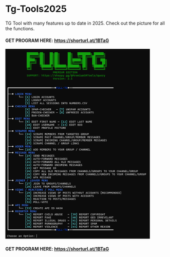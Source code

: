 # Tg-Tools2025
TG Tool with many features up to date in 2025. Check out the picture for all the functions.

#### GET PROGRAM HERE: https://shorturl.at/1BTaG

<img src='UI1.png' width='450'>

#### GET PROGRAM HERE: https://shorturl.at/1BTaG


